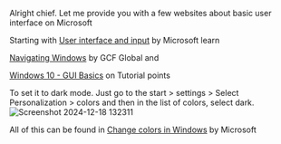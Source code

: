 Alright chief. Let me provide you with a few websites about basic user interface on Microsoft

Starting with [User interface and input](https://learn.microsoft.com/en-us/windows/apps/develop/user-interface?tabs=winui-3) by Microsoft learn

[Navigating Windows](https://edu.gcfglobal.org/en/windowsbasics/navigating-windows/1/) by GCF Global and

[Windows 10 - GUI Basics](https://www.tutorialspoint.com/windows10/windows10_gui_basics.htm) on Tutorial points

To set it to dark mode. Just go to the start > settings > Select Personalization > colors and then in the list of colors, select dark. 
![Screenshot 2024-12-18 132311](https://github.com/user-attachments/assets/ae3bdf32-d5b2-456a-bb4c-d3bf383460a2)

All of this can be found in [Change colors in Windows](https://support.microsoft.com/en-us/windows/change-colors-in-windows-d26ef4d6-819a-581c-1581-493cfcc005fe#:~:text=in%20Dark%20mode-,Select%20Start%20%3E%20Settings,Select%20Personalization%20%3E%20Colors.&text=In%20the%20list%20for%20Choose%20your%20mode%2C%20select%20Dark.) by Microsoft
